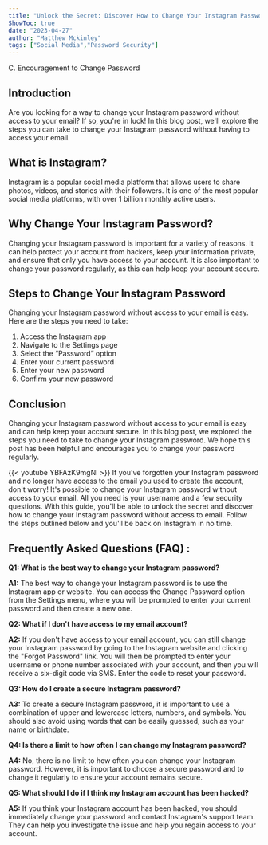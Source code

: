 ```yaml
---
title: "Unlock the Secret: Discover How to Change Your Instagram Password Without Access to Email!"
ShowToc: true 
date: "2023-04-27"
author: "Matthew Mckinley" 
tags: ["Social Media","Password Security"]
---
```

C. Encouragement to Change Password

## Introduction

Are you looking for a way to change your Instagram password without access to your email? If so, you're in luck! In this blog post, we'll explore the steps you can take to change your Instagram password without having to access your email.

## What is Instagram?

Instagram is a popular social media platform that allows users to share photos, videos, and stories with their followers. It is one of the most popular social media platforms, with over 1 billion monthly active users.

## Why Change Your Instagram Password?

Changing your Instagram password is important for a variety of reasons. It can help protect your account from hackers, keep your information private, and ensure that only you have access to your account. It is also important to change your password regularly, as this can help keep your account secure.

## Steps to Change Your Instagram Password

Changing your Instagram password without access to your email is easy. Here are the steps you need to take:

1. Access the Instagram app
2. Navigate to the Settings page
3. Select the “Password” option
4. Enter your current password
5. Enter your new password
6. Confirm your new password

## Conclusion

Changing your Instagram password without access to your email is easy and can help keep your account secure. In this blog post, we explored the steps you need to take to change your Instagram password. We hope this post has been helpful and encourages you to change your password regularly.

{{< youtube YBFAzK9mgNI >}} 
If you've forgotten your Instagram password and no longer have access to the email you used to create the account, don't worry! It's possible to change your Instagram password without access to your email. All you need is your username and a few security questions. With this guide, you'll be able to unlock the secret and discover how to change your Instagram password without access to email. Follow the steps outlined below and you'll be back on Instagram in no time.

## Frequently Asked Questions (FAQ) :
**Q1: What is the best way to change your Instagram password?**

**A1:** The best way to change your Instagram password is to use the Instagram app or website. You can access the Change Password option from the Settings menu, where you will be prompted to enter your current password and then create a new one.

**Q2: What if I don't have access to my email account?**

**A2:** If you don't have access to your email account, you can still change your Instagram password by going to the Instagram website and clicking the "Forgot Password" link. You will then be prompted to enter your username or phone number associated with your account, and then you will receive a six-digit code via SMS. Enter the code to reset your password.

**Q3: How do I create a secure Instagram password?**

**A3:** To create a secure Instagram password, it is important to use a combination of upper and lowercase letters, numbers, and symbols. You should also avoid using words that can be easily guessed, such as your name or birthdate.

**Q4: Is there a limit to how often I can change my Instagram password?**

**A4:** No, there is no limit to how often you can change your Instagram password. However, it is important to choose a secure password and to change it regularly to ensure your account remains secure.

**Q5: What should I do if I think my Instagram account has been hacked?**

**A5:** If you think your Instagram account has been hacked, you should immediately change your password and contact Instagram's support team. They can help you investigate the issue and help you regain access to your account.


